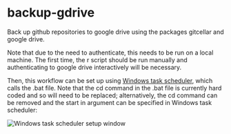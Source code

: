 # backup-gdrive

Back up github repositories to google drive using the packages gitcellar and google drive.

Note that due to the need to authenticate, this needs to be run on a local machine. The first time,
the r script should be run manually and authenticating to google drive interactively will be
necessary. 

Then, this workflow can be set up using [Windows task scheduler](https://docs.microsoft.com/en-us/windows/win32/taskschd/task-scheduler-start-page),
which calls the .bat file. Note that the cd command in the .bat file is currently hard coded and so will need to be replaced; 
alternatively, the cd command can be removed and the start in argument can be specified in Windows task scheduler:

![Windows task scheduler setup window](https://user-images.githubusercontent.com/48930335/179774960-18acf88c-8fbc-460e-a93a-48f1faeaff8e.png)
